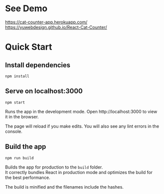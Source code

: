 # See Demo
https://cat-counter-app.herokuapp.com/
https://yuwebdesign.github.io/React-Cat-Counter/

# Quick Start

## Install dependencies
```
npm install
```
## Serve on localhost:3000
```
npm start
```
Runs the app in the development mode.
Open http://localhost:3000 to view it in the browser.

The page will reload if you make edits.
You will also see any lint errors in the console.


## Build the app
```
npm run build
```
Builds the app for production to the `build` folder.<br />
It correctly bundles React in production mode and optimizes the build for the best performance.

The build is minified and the filenames include the hashes.<br />
